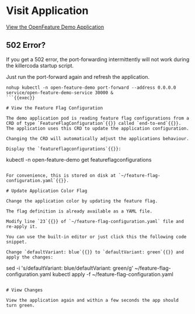# Visit Application

[View the OpenFeature Demo Application]({{TRAFFIC_HOST1_30000}})

## 502 Error?
If you get a 502 error, the port-forwarding intermittently will not work during the killercoda startup script.

Just run the port-forward again and refresh the application.

```
nohup kubectl -n open-feature-demo port-forward --address 0.0.0.0 service/open-feature-demo-service 30000 &
```{{exec}}

# View the Feature Flag Configuration

The demo application pod is reading feature flag configurations from a CRD of type `FeatureFlagConfiguration`{{}} called `end-to-end`{{}}. The application uses this CRD to update the application configuration.

Changing the CRD will automatically adjust the applications behaviour.

Display the `featureflagconfigurations`{{}}:

```
kubectl -n open-feature-demo get featureflagconfigurations
```{{exec}}

For convenience, this is stored on disk at `~/feature-flag-configuration.yaml`{{}}.

# Update Application Color Flag

Change the application color by updating the feature flag.

The flag definition is already available as a YAML file.

Modify line `23`{{}} of `~/feature-flag-configuration.yaml` file and re-apply it.

You can use the built-in editor or just click this the following code snippet.

Change `defaultVariant: blue`{{}} to `defaultVariant: green`{{}} and apply the changes:

```
sed -i 's/defaultVariant: blue/defaultVariant: green/g' ~/feature-flag-configuration.yaml
kubectl apply -f ~/feature-flag-configuration.yaml
```{{exec}}

# View Changes

View the application again and within a few seconds the app should turn green.